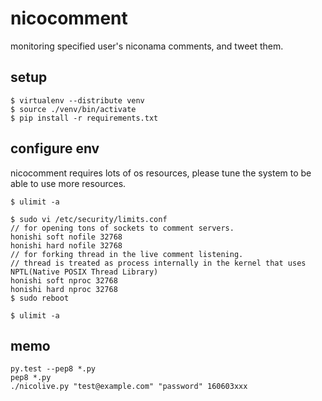 nicocomment
==
monitoring specified user's niconama comments, and tweet them.

setup
--
````
$ virtualenv --distribute venv
$ source ./venv/bin/activate
$ pip install -r requirements.txt
````

configure env
--
nicocomment requires lots of os resources, please tune the system to be able to use more resources.
````
$ ulimit -a

$ sudo vi /etc/security/limits.conf
// for opening tons of sockets to comment servers.
honishi soft nofile 32768
honishi hard nofile 32768
// for forking thread in the live comment listening.
// thread is treated as process internally in the kernel that uses NPTL(Native POSIX Thread Library)
honishi soft nproc 32768
honishi hard nproc 32768
$ sudo reboot

$ ulimit -a
````

memo
--
````
py.test --pep8 *.py
pep8 *.py
./nicolive.py "test@example.com" "password" 160603xxx
````
